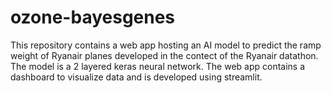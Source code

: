 # ozone-bayesgenes
This repository contains a web app hosting an AI model to predict the ramp weight of Ryanair planes developed in the contect of the Ryanair datathon. The model is a 2 layered keras neural network. The web app contains a dashboard to visualize data and is developed using streamlit.
<img src="https://github.com/yahyalrq/ozone-bayesgenes/raw/main/imgs/demo.gif" alt="" style="max-width: 100%; display: inline-block;" data-target="animated-image.originalImage">
